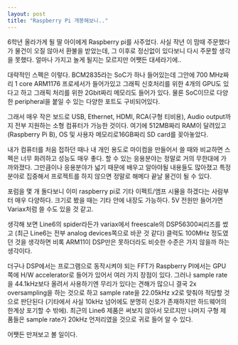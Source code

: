 ```yaml
---
layout: post
title: "Raspberry Pi 개봉해보니.."
---
```



6학년 올라가게 될 딸 아이에게 Raspberry pi를 사주었다. 사실 작년 이 맘때 주문했다가 물건이 오질 않아서 환불을 받았는데, 그 이후로 정신없이 있다보니 다시 주문할 생각을 못했다. 얼마나 가지고 놀게 될지는 모르지만 어쨋든 대세라기에..




대략적인 스펙은 이렇다. BCM2835라는 SoC가 하나 들어있는데 그안에 700 MHz짜리 1 core ARM1176 프로세서가 들어가있고 그래픽 신호처리를 위한 4개의 GPU도 있다고 하고 그래픽 처리를 위한 2Gbit짜리 메모리도 들어가 있다. 물론 SoC이므로 다양한 peripheral을 붙일 수 있는 다양한 포트도 구비되어있다.




그래서 매우 작은 보드로 USB, Ethernet, HDMI, RCA(구형 티비용), Audio output까지 전부 지원하는 소형 컴퓨터가 가능한 것이다. 여기에 512MB짜리 RAM이 달려있고 (Raspberry Pi B), OS 및 사용자 메모리로16GB짜리 SD card를 꽂아놓았다.




내가 컴퓨터를 처음 접하던 때나 내 개인 용도로 마이컴을 만들어서 쓸 때와 비교하면 스펙은 너무 화려하고 성능도 매우 좋다. 할 수 있는 응용분야는 정말로 거의 무한대에 가까와졌다. 그만큼이나 응용분야가 넓기 때문에 배우고 알아야될 내용들도 많아졌고 특정 분야로 집중해서 프로젝트를 하지 않으면 정말로 해메다 끝날 물건이 될 수 있다. 




포럼을 몇 개 돌다보니 이미 raspberry pi로 기타 이펙트/앰프 시뮬을 하겠다는 사람부터 매우 다양하다. 크기로 봤을 때는 기타 안에 내장도 가능하다. 5V 전원만 들어가면 Variax처럼 쓸 수도 있을 것 같고.




생각해 보면 Line6의 spider라든가 variax에서 freescale의 DSP56300씨리즈를 썼고 (최근 Line6는 전부 analog devices쪽으로 바꾼 것 같다) 클럭도 100MHz 정도였던 것을 생각하면 비록 ARM11이 DSP만은 못하더라도 비슷한 수준은 가지 않을까 하는 생각이다. 




더구나 DSP에서는 프로그램으로 동작시켜야 되는 FFT가 Raspberry PI에서는 GPU쪽에 H/W accelerator로 들어가 있어서 여러 가지 장점이 있다. 그러나 sample rate을 44.1kHz보다 올려서 사용하기엔 무리가 있다는 견해가 많으니 결국 2x oversampling을 하는 것으로 하고 sample rate을 22.05kHz x2로 맞춰야 적당할 것으로 판단된다 (기타에서 사실 10kHz 넘어에도 분명히 신호가 존재하지만 하드웨어의 한계상 포기할 수 밖에). 최근의 Line6 제품은 써보지 않아서 모르지만 나머지 구형 제품들은 sample rate가 20kHz 언저리였을 것으로 귀로 들어 알 수 있다. 




어쨋든 만져보고 볼 일이다.


